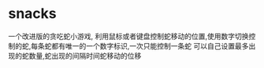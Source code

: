 # snacks
一个改进版的贪吃蛇小游戏,
利用鼠标或者键盘控制蛇移动的位置,使用数字切换控制的蛇,每条蛇都有唯一的一个数字标识,一次只能控制一条蛇
可以自己设置最多出现的蛇数量,蛇出现的间隔时间蛇移动的位移


